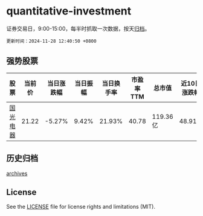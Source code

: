 # quantitative-investment

证券交易日，9:00-15:00，每半时抓取一次数据，按天[归档](archives)。

`更新时间：2024-11-28 12:40:50 +0800`

## 强势股票

|股票|当前价|当日涨跌幅|当日振幅|当日换手率|市盈率TTM|总市值|近10日涨跌幅|
|----|----|----|----|----|----|----|----|
|[国光电器](https://xueqiu.com/S/SZ002045)|21.22|-5.27%|9.42%|21.93%|40.78|119.36亿|48.91%|

## 历史归档

[archives](archives)

## License

See the [LICENSE](LICENSE) file for license rights and limitations (MIT).